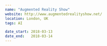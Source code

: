 ```yaml
---
name: "Augmented Reality Show"
website: http://www.augmentedrealityshow.net/
location: London, UK
tags: AI

date_start: 2018-03-13
date_end:   2018-03-14
---
```

